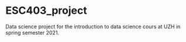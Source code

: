 # ESC403_project
Data science project for the introduction to data science cours at UZH in spring semester 2021.

